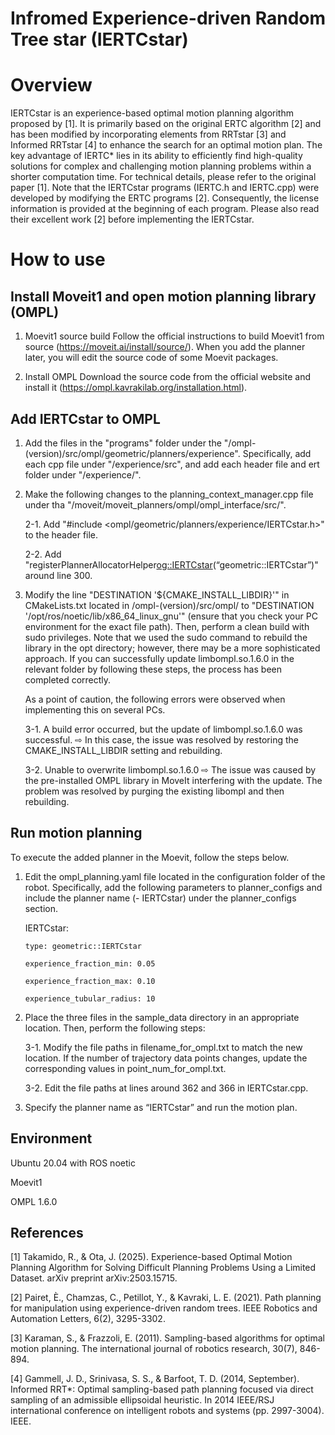 # Infromed Experience-driven Random Tree star (IERTCstar)
# Overview
IERTCstar is an experience-based optimal motion planning algorithm proposed by [1]. It is primarily based on the original ERTC algorithm [2] and has been modified by incorporating elements from RRTstar [3] and Informed RRTstar [4] to enhance the search for an optimal motion plan. The key advantage of IERTC* lies in its ability to efficiently find high-quality solutions for complex and challenging motion planning problems within a shorter computation time. For technical details, please refer to the original paper [1]. Note that the IERTCstar programs (IERTC.h and IERTC.cpp) were developed by modifying the ERTC programs [2]. Consequently, the license information is provided at the beginning of each program. Please also read their excellent work [2] before implementing the IERTCstar.

# How to use
## Install Moveit1 and open motion planning library (OMPL)
1. Moevit1 source build
Follow the official instructions to build Moevit1 from source (https://moveit.ai/install/source/). When you add the planner later, you will edit the source code of some Moevit packages.

2. Install OMPL
Download the source code from the official website and install it (https://ompl.kavrakilab.org/installation.html).

## Add IERTCstar to OMPL
1. Add the files in the "programs" folder under the "/ompl-(version)/src/ompl/geometric/planners/experience". Specifically, add each cpp file under "/experience/src", and add each header file and ert folder under "/experience/".

2. Make the following changes to the planning_context_manager.cpp file under tha "/moveit/moveit_planners/ompl/ompl_interface/src/".

   2-1. Add "#include <ompl/geometric/planners/experience/IERTCstar.h>" to the header file.

   2-2. Add "registerPlannerAllocatorHelper<og::IERTCstar>(“geometric::IERTCstar”)" around line 300.

3. Modify the line "DESTINATION '${CMAKE_INSTALL_LIBDIR}'" in CMakeLists.txt located in /ompl-(version)/src/ompl/ to "DESTINATION '/opt/ros/noetic/lib/x86_64_linux_gnu'" (ensure that you check your PC environment for the exact file path). Then, perform a clean build with sudo privileges. Note that we used the sudo command to rebuild the library in the opt directory; however, there may be a more sophisticated approach. If you can successfully update limbompl.so.1.6.0 in the relevant folder by following these steps, the process has been completed correctly.

   As a point of caution, the following errors were observed when implementing this on several PCs.

   3-1. A build error occurred, but the update of limbompl.so.1.6.0 was successful. ⇨ In this case, the issue was resolved by restoring the CMAKE_INSTALL_LIBDIR setting and rebuilding.

   3-2. Unable to overwrite limbompl.so.1.6.0 ⇨ The issue was caused by the pre-installed OMPL library in MoveIt interfering with the update. The problem was resolved by purging the existing libompl and then rebuilding.

## Run motion planning
To execute the added planner in the Moevit, follow the steps below.

1. Edit the ompl_planning.yaml file located in the configuration folder of the robot. Specifically, add the following parameters to planner_configs and include the planner name (- IERTCstar) under the planner_configs section.
   
   IERTCstar:
   
       type: geometric::IERTCstar
   
       experience_fraction_min: 0.05
   
       experience_fraction_max: 0.10
   
       experience_tubular_radius: 10    

2. Place the three files in the sample_data directory in an appropriate location. Then, perform the following steps:

   3-1. Modify the file paths in filename_for_ompl.txt to match the new location. If the number of trajectory data points changes, update the corresponding values in point_num_for_ompl.txt.

   3-2. Edit the file paths at lines around 362 and 366 in IERTCstar.cpp.

3. Specify the planner name as “IERTCstar” and run the motion plan.

## Environment
Ubuntu 20.04 with ROS noetic

Moevit1

OMPL 1.6.0

## References
[1] Takamido, R., & Ota, J. (2025). Experience-based Optimal Motion Planning Algorithm for Solving Difficult Planning Problems Using a Limited Dataset. arXiv preprint arXiv:2503.15715.

[2] Pairet, È., Chamzas, C., Petillot, Y., & Kavraki, L. E. (2021). Path planning for manipulation using experience-driven random trees. IEEE Robotics and Automation Letters, 6(2), 3295-3302.

[3] Karaman, S., & Frazzoli, E. (2011). Sampling-based algorithms for optimal motion planning. The international journal of robotics research, 30(7), 846-894.

[4] Gammell, J. D., Srinivasa, S. S., & Barfoot, T. D. (2014, September). Informed RRT*: Optimal sampling-based path planning focused via direct sampling of an admissible ellipsoidal heuristic. In 2014 IEEE/RSJ international conference on intelligent robots and systems (pp. 2997-3004). IEEE.

